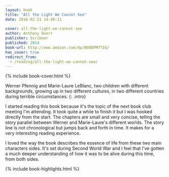 ```yaml
---
layout: book
title: "All the Light We Cannot See"
date: 2016-02-21 14:48:11
 
cover: all-the-light-we-cannot-see
author: Anthony Doerr
publisher: Scribner
published: 2014
book-url: http://www.amazon.com/dp/B00DPM7TIG/
has_cover: true
redirect_from:
  - /reading/all-the-light-we-cannot-see/
---
```

{% include book-cover.html %}

Werner Pfennig and Marie-Laure LeBlanc, two children with different backgrounds, growing up in two different cultures, in two different countries during terrible circumstances.
{: .intro}

I started reading this book because it's the topic of the next book club meeting I'm attending. It took quite a while to finish it but I was hooked directly from the start. The chapters are small and very concise, telling the story parallel between Werner and Marie-Laure's different worlds. The story line is not chronological but jumps back and forth in time. It makes for a very interesting reading experience.

I loved the way the book describes the essence of life from these two main characters sides. It's set during Second World War and I feel that I've gotten a much deeper understanding of how it was to be alive during this time, from both sides.

{% include book-highlights.html %}

